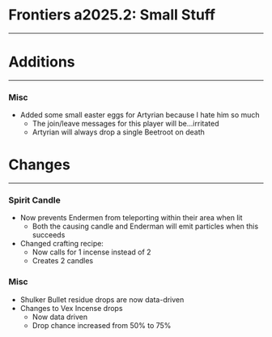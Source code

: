 # Frontiers a2025.2: Small Stuff
--------------------------

# Additions
--------------------------
### Misc
- Added some small easter eggs for Artyrian because I hate him so much
  - The join/leave messages for this player will be...irritated
  - Artyrian will always drop a single Beetroot on death

# Changes
--------------------------
### Spirit Candle
- Now prevents Endermen from teleporting within their area when lit
  - Both the causing candle and Enderman will emit particles when this succeeds
- Changed crafting recipe:
  - Now calls for 1 incense instead of 2
  - Creates 2 candles
### Misc
  - Shulker Bullet residue drops are now data-driven
  - Changes to Vex Incense drops
    - Now data driven
    - Drop chance increased from 50% to 75%